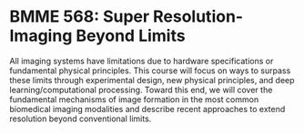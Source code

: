 # BMME 568: Super Resolution-Imaging Beyond Limits

All imaging systems have limitations due to hardware specifications or fundamental physical principles. This course will focus on ways to surpass these limits through experimental design, new physical principles, and deep learning/computational processing. Toward this end, we will cover the fundamental mechanisms of image formation in the most common biomedical imaging modalities and describe recent approaches to extend resolution beyond conventional limits.
